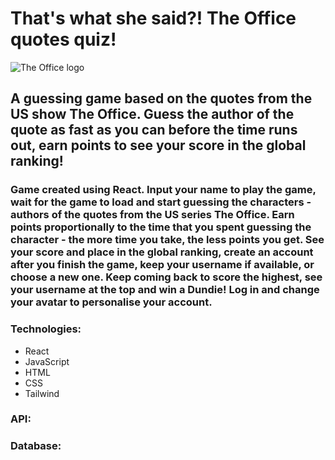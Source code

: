 # That's what she said?! The Office quotes quiz!


![The Office logo](https://github.com/aleksandrawrombel/TheOffice_Quotes_Quiz/assets/128837261/b26167f5-78b7-4834-850a-ed27430f4c85)


## A guessing game based on the quotes from the US show The Office. Guess the author of the quote as fast as you can before the time runs out, earn points to see your score in the global ranking!

### Game created using React. Input your name to play the game, wait for the game to load and start guessing the characters - authors of the quotes from the US series The Office. Earn points proportionally to the time that you spent guessing the character - the more time you take, the less points you get. See your score and place in the global ranking, create an account after you finish the game, keep your username if available, or choose a new one. Keep coming back to score the highest, see your username at the top and win a Dundie! Log in and change your avatar to personalise your account. 

### Technologies:

  * React
  * JavaScript
  * HTML
  * CSS
  * Tailwind

### API:

### Database:
